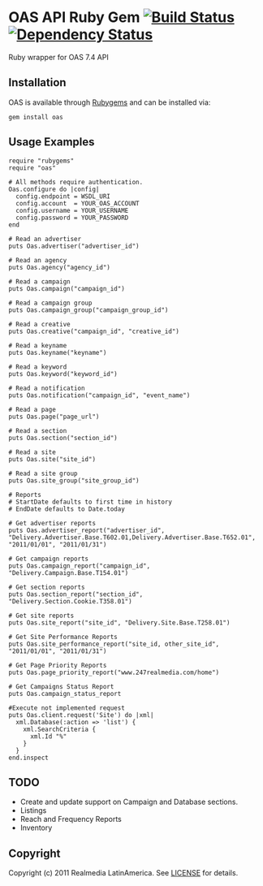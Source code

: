 OAS API Ruby Gem [![Build Status](https://secure.travis-ci.org/realmedia/ruby-oas.png)][travis] [![Dependency Status](https://gemnasium.com/realmedia/ruby-oas.png?travis)][gemnasium]
================
Ruby wrapper for OAS 7.4 API

[travis]: http://travis-ci.org/realmedia/ruby-oas
[gemnasium]: https://gemnasium.com/realmedia/ruby-oas

Installation
------------

OAS is available through [Rubygems](http://rubygems.org/gems/ruby-oas) and can be installed via:

    gem install oas

Usage Examples
--------------
    require "rubygems"
    require "oas"

    # All methods require authentication.
    Oas.configure do |config|
      config.endpoint = WSDL_URI
      config.account  = YOUR_OAS_ACCOUNT
      config.username = YOUR_USERNAME
      config.password = YOUR_PASSWORD
    end

    # Read an advertiser
    puts Oas.advertiser("advertiser_id")

    # Read an agency
    puts Oas.agency("agency_id")

    # Read a campaign
    puts Oas.campaign("campaign_id")

    # Read a campaign group
    puts Oas.campaign_group("campaign_group_id")

    # Read a creative
    puts Oas.creative("campaign_id", "creative_id")

    # Read a keyname
    puts Oas.keyname("keyname")

    # Read a keyword
    puts Oas.keyword("keyword_id")

    # Read a notification
    puts Oas.notification("campaign_id", "event_name")

    # Read a page
    puts Oas.page("page_url")

    # Read a section
    puts Oas.section("section_id")

    # Read a site
    puts Oas.site("site_id")

    # Read a site group
    puts Oas.site_group("site_group_id")

    # Reports
    # StartDate defaults to first time in history
    # EndDate defaults to Date.today

    # Get advertiser reports
    puts Oas.advertiser_report("advertiser_id", "Delivery.Advertiser.Base.T602.01,Delivery.Advertiser.Base.T652.01", "2011/01/01", "2011/01/31")

    # Get campaign reports
    puts Oas.campaign_report("campaign_id", "Delivery.Campaign.Base.T154.01")

    # Get section reports
    puts Oas.section_report("section_id", "Delivery.Section.Cookie.T358.01")

    # Get site reports
    puts Oas.site_report("site_id", "Delivery.Site.Base.T258.01")

    # Get Site Performance Reports
    puts Oas.site_performance_report("site_id, other_site_id", "2011/01/01", "2011/01/31")

    # Get Page Priority Reports
    puts Oas.page_priority_report("www.247realmedia.com/home")

    # Get Campaigns Status Report
    puts Oas.campaign_status_report

    #Execute not implemented request
    puts Oas.client.request('Site') do |xml|
      xml.Database(:action => 'list') {
        xml.SearchCriteria {
          xml.Id "%"
        }
      }
    end.inspect

TODO
------------

* Create and update support on Campaign and Database sections.
* Listings
* Reach and Frequency Reports
* Inventory

Copyright
---------
Copyright (c) 2011 Realmedia LatinAmerica.
See [LICENSE](https://github.com/realmedia/ruby-oas/blob/master/LICENSE) for details.
